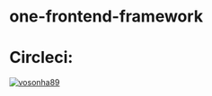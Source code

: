 # one-frontend-framework

# Circleci:
[![vosonha89](https://circleci.com/gh/vosonha89/one-frontend-framework.svg?style=svg)](https://circleci.com/gh/vosonha89/one-frontend-framework)

